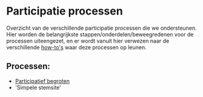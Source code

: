 # Participatie processen
Overzicht van de verschillende participatie processen die we ondersteunen.
Hier worden de belangrijkste stappen/onderdelen/beweegredenen voor de processen uiteengezet, en er wordt vanuit hier verwezen naar de verschillende [how-to's](../manual/how-tos/) waar deze processen op leunen.

## Processen:
* [Participatief begroten](participatory-budgeting.md)
* 'Simpele stemsite'
